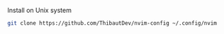 Install on Unix system
```bash
git clone https://github.com/ThibautDev/nvim-config ~/.config/nvim
```

